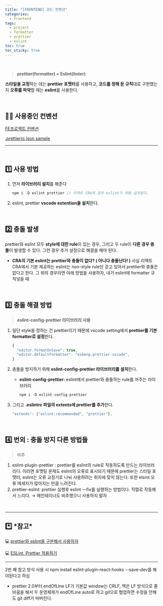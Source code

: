 ```yaml
---
title: "[FRONTEND] 코드 컨벤션"
categories:
  - frontend
tags:
  - project
  - formatter
  - prettier
  - eslint
toc: true
toc_sticky: true
---
```


<br/>

> **prettier(formatter) + Eslint(linter)**

**스타일을 교정**하는 데는 **prettier 포맷터**를 사용하고, **코드를 정해 둔 규칙**대로 구현했는지 **오류를 파악**할 때는 **eslint**를 사용한다.

<br/>

## 👩‍💻 사용중인 컨벤션

[FE프로젝트 컨벤션](https://www.notion.so/FE-27e4f08f90484e76ad79e5672c392955)

[.prettierrc.json sample](https://www.notion.so/prettierrc-json-sample-a09391b66d3b49408f7421faab43f29a)

---

<br/>

## 1️⃣ 사용 방법

1. 먼저 **라이브러리 설치**를 해준다

   ```jsx
   npm i -D eslint prettier // 리액트 CRA의 경우 eslint가 자동 설치된다.
   ```

2. eslint, prettier **vscode extention을 설치**한다.

<br/>

## 2️⃣ 충돌 발생

prettier와 eslint 모두 **style에 대한 rule**이 있는 경우, 그리고 두 rule이 **다른 경우 충돌**이 발생할 수 있다. 그런 경우 추가 설정으로 해결을 해야 된다.

- **CRA의 기본 eslint는 prettier와 충돌이 없다? ( 아니다 충돌난다! )**
  사실 리액트 CRA에서 기본 제공하는 eslint는 non-style rule만 갖고 있어서 prettier와 충돌은 없다고 한다. 그 외의 경우라면 아래 방법을 사용하자, 내가 eslint에 formatter 규칙넣을 때

<br/>

## 3️⃣ 충돌 해결 방법

> **eslint-config-prettier 라이브러리 사용**

1.  일단 style을 정하는 건 prettier이기 때문에 vscode setting에서 **prettier를 기본 formatter로 설정**한다.

    ```jsx
    {
      "editor.formatOnSave": true,
      "editor.defaultFormatter": "esbenp.prettier-vscode",
    }
    ```

2.  충돌을 방지하기 위해 **eslint-config-prettier 라이브러리를 설치**한다.
    - **eslint-config-prettier:** eslint에서 prettier와 충돌하는 rule를 꺼주는 라이브러리
      ```jsx
      npm i -D eslint-config-prettier
      ```
3.  그리고 **.eslintrc 파일의 extents에 prettier를 추가**한다.

    ```jsx
    "extends": ["eslint:recommended", "prettier"],
    ```

<br/>

## 4️⃣ 번외 : 충돌 방지 다른 방법들

> 비추

1. eslint-plugin-prettier : prettier를 eslint의 rule로 작동하도록 만드는 라이브러리다. 이러면 포맷팅 문제도 eslint의 오류로 표시되기 때문에 prettier는 스타일 포맷터, eslint는 오류 교정기로 나눠 사용하려는 취지에 맞지 않는다. 또한 elsint 오류 메세지가 많아지는 만큼 느려진다.
2. prettier-eslint: prettier 실행후 eslint —fix를 실행하는 방법이다. 직렬로 작동해서 느리다. → 메인테이너도 비추했으니 사용하지 말자

<br/>

---

## *️⃣ *참고\*

💻 [prettier와 eslint를 구분해서 사용하자](https://velog.io/@yrnana/prettier%EC%99%80-eslint%EB%A5%BC-%EA%B5%AC%EB%B6%84%ED%95%B4%EC%84%9C-%EC%82%AC%EC%9A%A9%ED%95%98%EC%9E%90#prettier%EC%99%80-eslint%EB%A5%BC-%EA%B0%99%EC%9D%B4-%EC%82%AC%EC%9A%A9%ED%95%98%EA%B8%B0)

💻 [ESLint, Prettier 적용하기](https://velog.io/@recordboy/ESLint-Prettier-%EC%A0%81%EC%9A%A9%ED%95%98%EA%B8%B0#%EB%A6%AC%EC%95%A1%ED%8A%B8%EC%97%90-eslint%EC%99%80-prettier-%EC%A0%81%EC%9A%A9%ED%95%98%EA%B8%B0)

---

2번 째 참고 방식 사용 시 npm install eslint-plugin-react-hooks --save-dev를 해야된다고 하심

- prettier 2.0부터 endOfLine LF가 기본값 window는 CRLF, 맥은 LF 방식으로 줄바꿈을 해서 두 운영체제가 endOfLine auto로 하고 git으로 협업하면 수정을 안해도 git diff가 떠버린다.

[](https://velog.io/@jakeseo_me/LF%EC%99%80-CRLF%EC%9D%98-%EC%B0%A8%EC%9D%B4-Feat.-Prettier)
